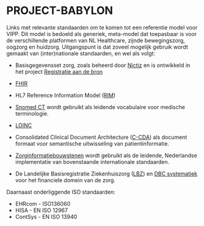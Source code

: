 # PROJECT-BABYLON

Links met relevante standaarden om te komen tot een referentie model voor VIPP. Dit model is bedoeld als generiek, meta-model dat toepasbaar is voor de verschillende platformen van NL Healthcare, zijnde bewegingszorg, oogzorg en huidzorg. Uitgangspunt is dat zoveel mogelijk gebruik wordt gemaakt van (inter)nationale standaarden, en wel als volgt:
  * Basisgegevensset zorg, zoals beheerd door [Nictiz](https://www.nictiz.nl/standaarden/basisgegevensset-zorg) en is ontwikkeld in het project [Registratie aan de bron](https://www.registratieaandebron.nl/nieuws/basisgegevensset-zorg/)
  * [FHIR](https://www.hl7.org/fhir/resourcelist.html)
  * HL7 Reference Information Model ([RIM](https://www.hl7.org/documentcenter/public_temp_0BB49CB1-1C23-BA17-0C2E211163D07382/calendarofevents/himss/2009/presentations/Reference%20Information%20Model_Tue.pdf)) 
  * [Snomed CT](http://browser.ihtsdotools.org/?) wordt gebruikt als leidende vocabulaire voor medische terminologie.
  * [LOINC](http://Search.loinc.org/)
  
  * Consolidated Clinical Document Architecture ([C-CDA](http://bluebuttonplus.org/)) als document formaat voor semantische uitwisseling van patientinformatie.
  * [Zorginformatiebouwstenen](https://zibs.nl) wordt gebruikt als de leidende, Nederlandse implementatie van bovenstaande internationale standaarden.
  * De Landelijke Basisregistratie Ziekenhuiszorg ([LBZ](https://www.dhd.nl/klanten/klantenservice/Paginas/LBZ%20Datamodel.aspx)) en [DBC systematiek](http://werkenmetdbcs.nza.nl/werken-met-dbcs/dbc-systematiek-4/over-de-dbc-systematiek/menu-ID-84) voor het financiele domein van de zorg.
  
Daarnaast onderliggende ISO standaarden:
  * EHRcom - ISO136060
  * HISA - EN ISO 12967
  * ContSys - EN ISO 13940
  
